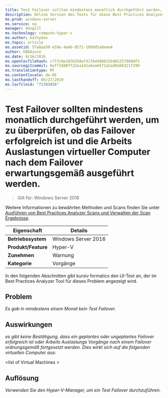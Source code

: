 ```yaml
---
title: Test Failover sollten mindestens monatlich durchgeführt werden, um zu überprüfen, ob das Failover erfolgreich ist und die Arbeits Auslastungen virtueller Computer nach dem Failover erwartungsgemäß ausgeführt werden.
description: Online Version des Texts für diese Best Practices Analyzer Regel.
ms.prod: windows-server
ms.service: na
manager: dongill
ms.technology: compute-hyper-v
ms.author: kathydav
ms.topic: article
ms.assetid: 57a8aa50-e59e-4a4b-8571-1099d5a8eee4
author: KBDAzure
ms.date: 8/16/2016
ms.openlocfilehash: c7f7c0e1076358ef417b4d98632bd65257989df3
ms.sourcegitcommit: 6aff3d88ff22ea141a6ea6572a5ad8dd6321f199
ms.translationtype: MT
ms.contentlocale: de-DE
ms.lasthandoff: 09/27/2019
ms.locfileid: "71393456"
---
```

# <a name="test-failovers-should-be-carried-out-at-least-monthly-to-verify-that-failover-will-succeed-and-that-virtual-machine-workloads-will-operate-as-expected-after-failover"></a>Test Failover sollten mindestens monatlich durchgeführt werden, um zu überprüfen, ob das Failover erfolgreich ist und die Arbeits Auslastungen virtueller Computer nach dem Failover erwartungsgemäß ausgeführt werden.

>Gilt für: Windows Server 2016

Weitere Informationen zu bewährten Methoden und Scans finden Sie unter [Ausführen von Best Practices Analyzer Scans und Verwalten der Scan Ergebnisse](https://go.microsoft.com/fwlink/p/?LinkID=223177).  
  
|Eigenschaft|Details|  
|-|-|  
|**Betriebssystem**|Windows Server 2016| 
|**Produkt/Feature**|Hyper-V|  
|**Zunehmen**|Warnung|  
|**Kategorie**|Vorgänge|  
  
In den folgenden Abschnitten gibt kursiv formatics den UI-Text an, der im Best Practices Analyzer Tool für dieses Problem angezeigt wird.  
  
## <a name="issue"></a>Problem  
*Es gab in mindestens einem Monat kein Test Failover.*  
  
## <a name="impact"></a>Auswirkungen  
*es gibt keine Bestätigung, dass ein geplantes oder ungeplantes Failover erfolgreich ist oder Arbeits Auslastungs Vorgänge nach einem Failover ordnungsgemäß fortgesetzt werden. Dies wirkt sich auf die folgenden virtuellen Computer aus:*  
  
\<list of Virtual Machines >  
  
## <a name="resolution"></a>Auflösung  
*Verwenden Sie den Hyper-V-Manager, um ein Test Failover durchzuführen.*  
  


